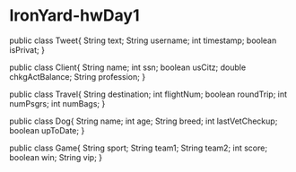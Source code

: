 # IronYard-hwDay1

public class Tweet{
  String text;
  String username;
  int timestamp;
  boolean isPrivat;
}

public class Client{
  String name;
  int ssn;
  boolean usCitz;
  double chkgActBalance;
  String profession;
}

public class Travel{
  String destination;
  int flightNum;
  boolean roundTrip;
  int numPsgrs;
  int numBags;
}

public class Dog{
  String name;
  int age;
  String breed;
  int lastVetCheckup;
  boolean upToDate;
}

public class Game{
  String sport;
  String team1;
  String team2;
  int score;
  boolean win;
  String vip;
}
